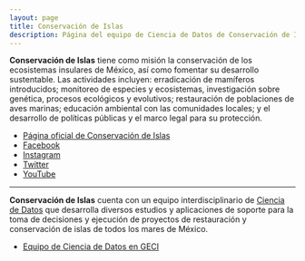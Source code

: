 ```yaml
---
layout: page
title: Conservación de Islas
description: Página del equipo de Ciencia de Datos de Conservación de Islas
---
```


**Conservación de Islas** tiene como misión la conservación de los ecosistemas insulares de México, así como fomentar su desarrollo sustentable. Las actividades incluyen: erradicación de mamíferos introducidos; monitoreo de especies y ecosistemas, investigación sobre genética, procesos ecológicos y evolutivos; restauración de poblaciones de aves marinas; educación ambiental con las comunidades locales; y el desarrollo de políticas públicas y el marco legal para su protección.

- [Página oficial de Conservación de Islas](https://islas.org.mx)
- [Facebook](https://www.facebook.com/IslasGECI)
- [Instagram](https://www.instagram.com/gecibc/)
- [Twitter](https://twitter.com/IslasGECI)
- [YouTube](https://www.youtube.com/channel/UChCwUNW27D50Bwh27U0lpfg)

---

**Conservación de Islas**  cuenta con un equipo interdisciplinario de [Ciencia de Datos](https://islasgeci.github.io/ciencia_de_datos) que desarrolla diversos estudios y aplicaciones de soporte para la toma de decisiones y ejecución de proyectos de restauración y conservación de islas de todos los mares de México.

- [Equipo de Ciencia de Datos en GECI](https://islasgeci.github.io/ciencia_de_datos)
